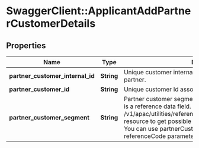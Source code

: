 # SwaggerClient::ApplicantAddPartnerCustomerDetails

## Properties
Name | Type | Description | Notes
------------ | ------------- | ------------- | -------------
**partner_customer_internal_id** | **String** | Unique customer internal number associated with the partner. | [optional] 
**partner_customer_id** | **String** | Unique customer Id associated with the partner | [optional] 
**partner_customer_segment** | **String** | Partner customer segment.Partner customer segment.This is a reference data field. Please use /v1/apac/utilities/referenceData/{partnerCustomerSegment} resource to get possible value of this field with description. You can use partnerCustomerSegment field name as the referenceCode parameter to retrieve the values. | [optional] 

